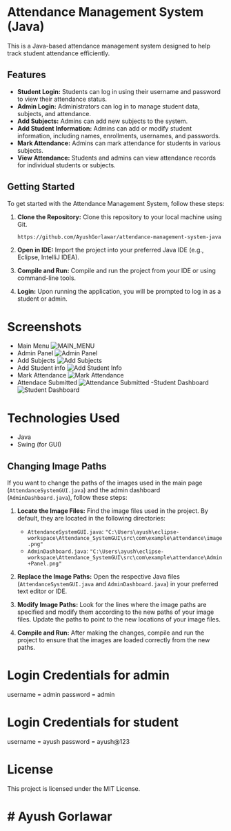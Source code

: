 # Attendance Management System (Java)

This is a Java-based attendance management system designed to help track student attendance efficiently.

## Features

- **Student Login:** Students can log in using their username and password to view their attendance status.
- **Admin Login:** Administrators can log in to manage student data, subjects, and attendance.
- **Add Subjects:** Admins can add new subjects to the system.
- **Add Student Information:** Admins can add or modify student information, including names, enrollments, usernames, and passwords.
- **Mark Attendance:** Admins can mark attendance for students in various subjects.
- **View Attendance:** Students and admins can view attendance records for individual students or subjects.

## Getting Started

To get started with the Attendance Management System, follow these steps:

1. **Clone the Repository:** Clone this repository to your local machine using Git.
   ```bash
   https://github.com/AyushGorlawar/attendance-management-system-java
2. **Open in IDE:** Import the project into your preferred Java IDE (e.g., Eclipse, IntelliJ IDEA).
   
3. **Compile and Run:** Compile and run the project from your IDE or using command-line tools.
   
4. **Login:** Upon running the application, you will be prompted to log in as a student or admin.

# Screenshots
- Main Menu
![MAIN_MENU](https://cdn.discordapp.com/attachments/1234822612064931894/1234822696856977409/image.png?ex=663221c0&is=6630d040&hm=db8d40f911117066179f25b7558e0226f5788752ff706fa2e85fd19bc2dd22bd&)
- Admin Panel
![Admin Panel](https://media.discordapp.net/attachments/1234822612064931894/1234823511957311489/image.png?ex=66322283&is=6630d103&hm=844d3ee3e047de56183161b054c3a9e5c2b97b134a63018f7a8ef009ba9b1aa9&=&format=webp&quality=lossless&width=588&height=701)
- Add Subjects
![Add Subjects](https://media.discordapp.net/attachments/1234822612064931894/1234823512435195904/image.png?ex=66322283&is=6630d103&hm=4c33edd1b0956e9281b62273a5fceb18ec33e1ed74eed9f45f1d8bbcc4ff9ff3&=&format=webp&quality=lossless&width=591&height=701)
- Add Student info
![Add Student Info](https://media.discordapp.net/attachments/1234822612064931894/1234823512687116379/image.png?ex=66322283&is=6630d103&hm=fc540a0aa10615f0521b71497003758eb971cad716a12e1867c17adc49b4cc99&=&format=webp&quality=lossless&width=586&height=701)
- Mark Attendance
![Mark Attendance](https://media.discordapp.net/attachments/1234822612064931894/1234823512976261241/image.png?ex=66322283&is=6630d103&hm=0cfb8c11f25f502e64cf40fdfb66f9d83212624c7a679f22e71b69f1439e0c67&=&format=webp&quality=lossless&width=895&height=701)
- Attendace Submitted
![Attendance Submitted](https://media.discordapp.net/attachments/1234822612064931894/1234823513261740043/image.png?ex=66322283&is=6630d103&hm=2eccfb250f8c348e541b04869391a727b1a07b611e6e59d4130e2b417c117de8&=&format=webp&quality=lossless&width=905&height=701)
-Student Dashboard
![Student Dashboard](https://media.discordapp.net/attachments/1234822612064931894/1234822742818295808/image.png?ex=663221cb&is=6630d04b&hm=f8f02a06678fd2a61e03498aa6bdc6fb2375b182543735f7aa04fd1dab2cd881&=&format=webp&quality=lossless&width=907&height=601)

# Technologies Used
- Java
- Swing (for GUI)




## Changing Image Paths

If you want to change the paths of the images used in the main page (`AttendanceSystemGUI.java`) and the admin dashboard (`AdminDashboard.java`), follow these steps:

1. **Locate the Image Files:** Find the image files used in the project. By default, they are located in the following directories:
   - `AttendanceSystemGUI.java`: `"C:\Users\ayush\eclipse-workspace\Attendance_SystemGUI\src\com\example\attendance\image.png"`
   - `AdminDashboard.java`: `"C:\Users\ayush\eclipse-workspace\Attendance_SystemGUI\src\com\example\attendance\Admin+Panel.png"`

2. **Replace the Image Paths:** Open the respective Java files (`AttendanceSystemGUI.java` and `AdminDashboard.java`) in your preferred text editor or IDE.

3. **Modify Image Paths:** Look for the lines where the image paths are specified and modify them according to the new paths of your image files. Update the paths to point to the new locations of your image files.

4. **Compile and Run:** After making the changes, compile and run the project to ensure that the images are loaded correctly from the new paths.


# Login Credentials for admin 
username = admin
password = admin

# Login Credentials for student 
username = ayush
password = ayush@123
# License
This project is licensed under the MIT License.
# # Ayush Gorlawar
  

